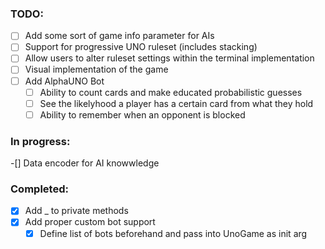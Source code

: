 ### TODO:
- [ ] Add some sort of game info parameter for AIs
- [ ] Support for progressive UNO ruleset (includes stacking)
- [ ] Allow users to alter ruleset settings within the terminal implementation
- [ ] Visual implementation of the game
- [ ] Add AlphaUNO Bot
  - [ ] Ability to count cards and make educated probabilistic guesses
  - [ ] See the likelyhood a player has a certain card from what they hold
  - [ ] Ability to remember when an opponent is blocked

### In progress:
-[] Data encoder for AI knowwledge

### Completed:
- [x] Add _ to private methods
- [x] Add proper custom bot support
  - [x] Define list of bots beforehand and pass into UnoGame as init arg
